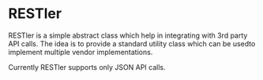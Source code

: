 # RESTler

RESTler is a simple abstract class which help in integrating with 3rd party API calls. The idea is to provide
a standard utility class which can be usedto implement multiple vendor implementations.

Currently RESTler supports only JSON API calls.
